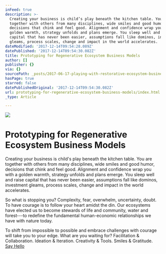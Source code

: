 ```yaml
---
inFeed: true
description: >-
  Creating your business is child’s play beneath the kitchen table. You are
  together with others from many disciplines, wide smiles and good humor,
  decisions that chink and feel good. Alignment and confidence wrap you with a
  golden warmth, strategy unfolds and plans emerge. You sleep well and raise
  capital that has never been easier, assumptions fall like dominos, investment
  gleams, process scales, change and impact in the world accelerates.
dateModified: '2017-12-14T09:54:28.089Z'
datePublished: '2017-12-14T09:54:30.082Z'
title: Prototyping for Regenerative Ecosystem Business Models
author: []
publisher: {}
via: {}
sourcePath: _posts/2017-06-17-playing-with-restorative-ecosystem-business-models.md
hasPage: true
starred: false
datePublishedOriginal: '2017-12-14T09:54:30.082Z'
url: prototyping-for-regenerative-ecosystem-business-models/index.html
_type: Article

---
```

![](https://the-grid-user-content.s3-us-west-2.amazonaws.com/bd4c482b-dac0-4c08-b58f-a07b1dc5c291.jpg)

# Prototyping for Regenerative Ecosystem Business Models

Creating your business is child's play beneath the kitchen table. You are together with others from many disciplines, wide smiles and good humor, decisions that chink and feel good. Alignment and confidence wrap you with a golden warmth, strategy unfolds and plans emerge. You sleep well and raise capital that has never been easier, assumptions fall like dominos, investment gleams, process scales, change and impact in the world accelerates.

So what is stopping you? Complexity, fear, overwhelm, uncertainty, doubt. To have courage is to follow your heart amidst the din. Our ecosystems have elected us to become stewards of life and community, water and forest---to redefine the fundamental human-economic relationships we have with nature today.

To shift from impossible to possible and embrace challenges with courage will take you to your edge. What are you waiting for? Facilitation & Collaboration. Ideation & Iteration. Creativity & Tools. Smiles & Gratitude.
[Say Hello][0]

[0]: https://calendly.com/monsters